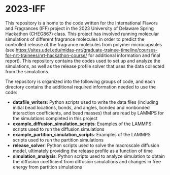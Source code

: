 # 2023-IFF

This repository is a home to the code written for the International Flavors and Fragrances (IFF) project in the 2023 University of Delaware Spring Hackathon (CHEG867) class. This project has involved running molecular simulations of different fragrance molecules in order to predict the controlled release of the fragrance molecules from polymer microcapsules (see https://sites.udel.edu/midas-nrt/graduate-trainee-timeline/courses-for-nrt-trainees/nrt-hackathon-course/ for additional information and final report). This repository contains the codes used to set up and analyze the simulations, as well as the release profile solver that uses the data collected from the simulations.

The repository is organized into the following groups of code, and each directory contains the additional required information needed to use the code:
+ **datafile_writers**: Python scripts used to write the data files (including initial bead locations, bonds, and angles, bonded and nonbonded interaction coefficients, and bead masses) that are read by LAMMPS for the simulations completed in this project
+ **example_diffusion_simulation_scripts**: Examples of the LAMMPS scripts used to run the diffusion simulations
+ **example_partition_simulation_scripts**: Examples of the LAMMPS scripts used to run the partition simulations
+ **release_solver**: Python scripts used to solve the macroscale diffusion model, ultimately providing the release profile as a function of time
+ **simulation_analysis**: Python scripts used to analyze simulation to obtain the diffusion coefficient from diffusion simulations and changes in free energy from partition simulations

